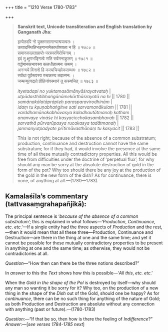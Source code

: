 +++
title = "1210 Verse 1780-1783"

+++
> **Sanskrit text, Unicode transliteration and English translation by Ganganath Jha:** 
>
> इत्येतदपि नो युक्तमसामान्याश्रयत्वतः ।  
> उत्पादस्थितिभङ्गानामेकार्थाश्रयता न हि ॥ १७८० ॥  
> समानकालताप्राप्तेः परस्परविरोधिनाम् ।  
> इदं तु क्षुणभङ्गित्वे सति सर्वमनाकुलम् ॥ १७८१ ॥  
> वर्द्धमानकभावस्य कलधौतात्मनः कथम् ।  
> अनन्वये विनाशे हि कस्यचिच्छोकसम्भवः ॥ १७८२ ॥  
> सर्वथा पूर्वरूपस्य रुचकस्य तदात्मनः ।  
> जन्मन्युत्पद्यते प्रीतिर्नावस्थानं तु कस्यचित् ॥ १७८३ ॥ 
>
> *ityetadapi no yuktamasāmānyāśrayatvataḥ* \|  
> *utpādasthitibhaṅgānāmekārthāśrayatā na hi* \|\| 1780 \|\|  
> *samānakālatāprāpteḥ parasparavirodhinām* \|  
> *idaṃ tu kṣuṇabhaṅgitve sati sarvamanākulam* \|\| 1781 \|\|  
> *varddhamānakabhāvasya kaladhautātmanaḥ katham* \|  
> *ananvaye vināśe hi kasyacicchokasambhavaḥ* \|\| 1782 \|\|  
> *sarvathā pūrvarūpasya rucakasya tadātmanaḥ* \|  
> *janmanyutpadyate prītirnāvasthānaṃ tu kasyacit* \|\| 1783 \|\| 
>
> This is not right; because of the absence of a common substratum; production, continuance and destruction cannot have the same substratum; for if they had, it would involve the presence at the same time of all these mutually contradictory properties. All this would be free from difficulties under the doctrine of ‘perpetual flux’; for why should any man be sorry at the absolute destruction of gold in the form of the pot? Why too should there be any joy at the production of the gold in the new form of the dish? As for continuance, there is none, of anything at all.—(1780—1783).



## Kamalaśīla’s commentary (tattvasaṃgrahapañjikā):

The principal sentence is ‘*because of the absence of a common substratum*’; this is explained in what follows—‘*Production*, *Continuance, etc*. *etc*.’—If a single entity had the three aspects of *Production* and the rest,—then it would mean that all these three—Production, Continuance and Destruction—are there in the thing at one and the same time; and yet it cannot be possible for these mutually contradictory properties to be present in anything at one and the same time; as otherwise, they would not be contradictories at all.

*Question*—“How then can there be the three notions described?”

In *answer* to this the *Text* shows how this is possible—‘*All this*, *etc. etc*.’

When the *Gold in the shape of the Pol* is destroyed by itself—why should any man so wanting it be sorry for it? Why too, on the production of a new thing in the shape of the *Dish* out of the Gold, should one be happy? As for *continuance*, there can be no such thing for anything of the nature of Gold; as both Production and Destruction are absolute without any connection with anything (past or future).—(1780-1783)

*Question*:—“If that be so, then how is there the feeling of *Indifference*?” *Answer*:—[*see verses 1784-1785 next*]


